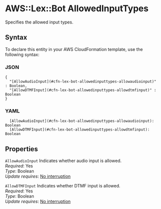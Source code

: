 # AWS::Lex::Bot AllowedInputTypes<a name="aws-properties-lex-bot-allowedinputtypes"></a>

Specifies the allowed input types\.

## Syntax<a name="aws-properties-lex-bot-allowedinputtypes-syntax"></a>

To declare this entity in your AWS CloudFormation template, use the following syntax:

### JSON<a name="aws-properties-lex-bot-allowedinputtypes-syntax.json"></a>

```
{
  "[AllowAudioInput](#cfn-lex-bot-allowedinputtypes-allowaudioinput)" : Boolean,
  "[AllowDTMFInput](#cfn-lex-bot-allowedinputtypes-allowdtmfinput)" : Boolean
}
```

### YAML<a name="aws-properties-lex-bot-allowedinputtypes-syntax.yaml"></a>

```
  [AllowAudioInput](#cfn-lex-bot-allowedinputtypes-allowaudioinput): Boolean
  [AllowDTMFInput](#cfn-lex-bot-allowedinputtypes-allowdtmfinput): Boolean
```

## Properties<a name="aws-properties-lex-bot-allowedinputtypes-properties"></a>

`AllowAudioInput` <a name="cfn-lex-bot-allowedinputtypes-allowaudioinput"></a>
Indicates whether audio input is allowed\.  
_Required_: Yes  
_Type_: Boolean  
_Update requires_: [No interruption](https://docs.aws.amazon.com/AWSCloudFormation/latest/UserGuide/using-cfn-updating-stacks-update-behaviors.html#update-no-interrupt)

`AllowDTMFInput` <a name="cfn-lex-bot-allowedinputtypes-allowdtmfinput"></a>
Indicates whether DTMF input is allowed\.  
_Required_: Yes  
_Type_: Boolean  
_Update requires_: [No interruption](https://docs.aws.amazon.com/AWSCloudFormation/latest/UserGuide/using-cfn-updating-stacks-update-behaviors.html#update-no-interrupt)
